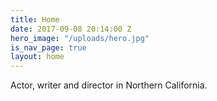 ```yaml
---
title: Home
date: 2017-09-08 20:14:00 Z
hero_image: "/uploads/hero.jpg"
is_nav_page: true
layout: home
---
```


Actor, writer and director in Northern California.